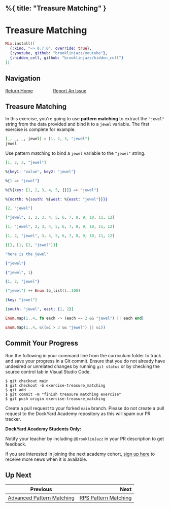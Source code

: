 %{
  title: "Treasure Matching"
}
---
# Treasure Matching

```elixir
Mix.install([
  {:kino, "~> 0.7.0", override: true},
  {:youtube, github: "brooklinjazz/youtube"},
  {:hidden_cell, github: "brooklinjazz/hidden_cell"}
])
```

## Navigation

[Return Home](../start.livemd)<span style="padding: 0 30px"></span>
[Report An Issue](https://github.com/DockYard-Academy/beta_curriculum/issues/new?assignees=&labels=&template=issue.md&title=)

## Treasure Matching

In this exercise, you're going to use **pattern matching** to extract the `"jewel"`
string from the data provided and bind it to a `jewel` variable. The first exercise is complete for example.

```elixir
[_, _, _, jewel] = [1, 2, 3, "jewel"]
jewel
```

Use pattern matching to bind a `jewel` variable to the `"jewel"` string.

```elixir
[1, 2, 3, "jewel"]
```

```elixir
%{key1: "value", key2: "jewel"}
```

```elixir
%{1 => "jewel"}
```

```elixir
%{%{key: [1, 2, 3, 4, 5, {}]} => "jewel"}
```

```elixir
%{north: %{south: %{west: %{east: "jewel"}}}}
```

```elixir
[2, "jewel"]
```

```elixir
["jewel", 1, 2, 3, 4, 5, 6, 7, 8, 9, 10, 11, 12]
```

```elixir
[1, "jewel", 2, 3, 4, 5, 6, 7, 8, 9, 10, 11, 12]
```

```elixir
[1, 2, "jewel", 3, 4, 5, 6, 7, 8, 9, 10, 11, 12]
```

```elixir
[[], [1, [2, "jewel"]]]
```

```elixir
"here is the jewel"
```

```elixir
{"jewel"}
```

```elixir
{"jewel", 1}
```

```elixir
{1, 2, "jewel"}
```

```elixir
["jewel"] ++ Enum.to_list(1..100)
```

```elixir
[key: "jewel"]
```

```elixir
[south: "jewel", east: {1, 2}]
```

```elixir
Enum.map(1..4, fn each -> (each == 2 && "jewel") || each end)
```

```elixir
Enum.map(1..4, &((&1 > 3 && "jewel") || &1))
```

## Commit Your Progress

Run the following in your command line from the curriculum folder to track and save your progress in a Git commit.
Ensure that you do not already have undesired or unrelated changes by running `git status` or by checking the source control tab in Visual Studio Code.

```
$ git checkout main
$ git checkout -b exercise-treasure_matching
$ git add .
$ git commit -m "finish treasure matching exercise"
$ git push origin exercise-treasure_matching
```

Create a pull request to your forked `main` branch. Please do not create a pull request to the DockYard Academy repository as this will spam our PR tracker.

**DockYard Academy Students Only:**

Notify your teacher by including `@BrooklinJazz` in your PR description to get feedback.

If you are interested in joining the next academy cohort, [sign up here](https://academy.dockyard.com/) to receive more news when it is available.

## Up Next

| Previous                                                                 | Next                                                             |
| ------------------------------------------------------------------------ | ---------------------------------------------------------------: |
| [Advanced Pattern Matching](../reading/advanced_pattern_matching.livemd) | [RPS Pattern Matching](../exercises/rps_pattern_matching.livemd) |

